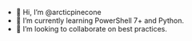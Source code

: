 - 👋 Hi, I’m @arcticpinecone
- 🌱 I’m currently learning PowerShell 7+ and Python.
- 💞️ I’m looking to collaborate on best practices.


<!---
arcticpinecone/arcticpinecone is a ✨ special ✨ repository because its `README.md` (this file) appears on your GitHub profile.
You can click the Preview link to take a look at your changes.
--->
